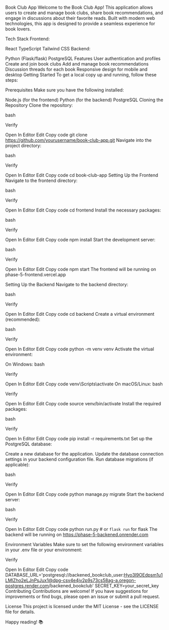 Book Club App
Welcome to the Book Club App! This application allows users to create and manage book clubs, share book recommendations, and engage in discussions about their favorite reads. Built with modern web technologies, this app is designed to provide a seamless experience for book lovers.

Tech Stack
Frontend:

React
TypeScript
Tailwind CSS
Backend:

Python (Flask/flask)
PostgreSQL
Features
User authentication and profiles
Create and join book clubs
Add and manage book recommendations
Discussion threads for each book
Responsive design for mobile and desktop
Getting Started
To get a local copy up and running, follow these steps:

Prerequisites
Make sure you have the following installed:

Node.js (for the frontend)
Python (for the backend)
PostgreSQL
Cloning the Repository
Clone the repository:

bash

Verify

Open In Editor
Edit
Copy code
git clone https://github.com/yourusername/book-club-app.git
Navigate into the project directory:

bash

Verify

Open In Editor
Edit
Copy code
cd book-club-app
Setting Up the Frontend
Navigate to the frontend directory:

bash

Verify

Open In Editor
Edit
Copy code
cd frontend
Install the necessary packages:

bash

Verify

Open In Editor
Edit
Copy code
npm install
Start the development server:

bash

Verify

Open In Editor
Edit
Copy code
npm start
The frontend will be running on phase-5-frontend.vercel.app

Setting Up the Backend
Navigate to the backend directory:

bash

Verify

Open In Editor
Edit
Copy code
cd backend
Create a virtual environment (recommended):

bash

Verify

Open In Editor
Edit
Copy code
python -m venv venv
Activate the virtual environment:

On Windows:
bash

Verify

Open In Editor
Edit
Copy code
venv\Scripts\activate
On macOS/Linux:
bash

Verify

Open In Editor
Edit
Copy code
source venv/bin/activate
Install the required packages:

bash

Verify

Open In Editor
Edit
Copy code
pip install -r requirements.txt
Set up the PostgreSQL database:

Create a new database for the application.
Update the database connection settings in your backend configuration file.
Run database migrations (if applicable):

bash

Verify

Open In Editor
Edit
Copy code
python manage.py migrate
Start the backend server:

bash

Verify

Open In Editor
Edit
Copy code
python run.py  # or `flask run` for flask
The backend will be running on https://phase-5-backened.onrender.com

Environment Variables
Make sure to set the following environment variables in your .env file or your environment:


Verify

Open In Editor
Edit
Copy code
DATABASE_URL='postgresql://backened_bookclub_user:Hyo3I9OEdpsm1u1LMIZho2eLJnPsJux1@dpg-csv4e4jv2p9s73cs58ag-a.oregon-postgres.render.com/backened_bookclub'
SECRET_KEY=your_secret_key
Contributing
Contributions are welcome! If you have suggestions for improvements or find bugs, please open an issue or submit a pull request.

License
This project is licensed under the MIT License - see the LICENSE file for details.


Happy reading! 📚
